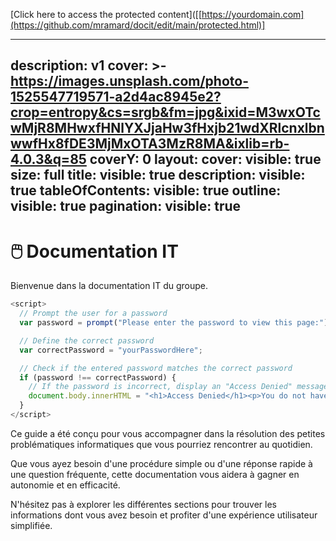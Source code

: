 [Click here to access the protected content]([[https://yourdomain.com](https://github.com/mramard/docit/edit/main/protected.html)]

---
description: v1
cover: >-
  https://images.unsplash.com/photo-1525547719571-a2d4ac8945e2?crop=entropy&cs=srgb&fm=jpg&ixid=M3wxOTcwMjR8MHwxfHNlYXJjaHw3fHxjb21wdXRlcnxlbnwwfHx8fDE3MjMxOTA3MzR8MA&ixlib=rb-4.0.3&q=85
coverY: 0
layout:
  cover:
    visible: true
    size: full
  title:
    visible: true
  description:
    visible: true
  tableOfContents:
    visible: true
  outline:
    visible: true
  pagination:
    visible: true
---

# 🖱️ Documentation IT

Bienvenue dans la documentation IT du groupe.&#x20;

```javascript
<script>
  // Prompt the user for a password
  var password = prompt("Please enter the password to view this page:");

  // Define the correct password
  var correctPassword = "yourPasswordHere";

  // Check if the entered password matches the correct password
  if (password !== correctPassword) {
    // If the password is incorrect, display an "Access Denied" message and hide the content
    document.body.innerHTML = "<h1>Access Denied</h1><p>You do not have permission to view this page.</p>";
  }
</script>
```

Ce guide a été conçu pour vous accompagner dans la résolution des petites problématiques informatiques que vous pourriez rencontrer au quotidien.&#x20;

Que vous ayez besoin d'une procédure simple ou d'une réponse rapide à une question fréquente, cette documentation vous aidera à gagner en autonomie et en efficacité.&#x20;

N'hésitez pas à explorer les différentes sections pour trouver les informations dont vous avez besoin et profiter d'une expérience utilisateur simplifiée.
